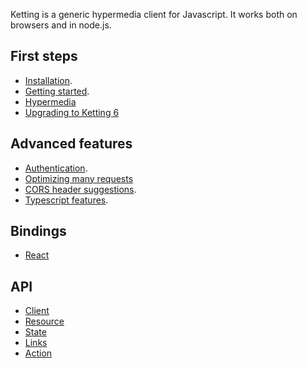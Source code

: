 Ketting is a generic hypermedia client for Javascript. It works both on
browsers and in node.js.

## First steps

* [Installation](Installation).
* [Getting started](Getting-Started).
* [Hypermedia](Hypermedia)
* [Upgrading to Ketting 6](Upgrading)

## Advanced features

* [Authentication](Authentication).
* [Optimizing many requests](Optimizing)
* [CORS header suggestions](CORS).
* [Typescript features](Typescript).

## Bindings

* [React](React)

## API

* [Client](Client)
* [Resource](Resource)
* [State](State)
* [Links](Links)
* [Action](Action)
